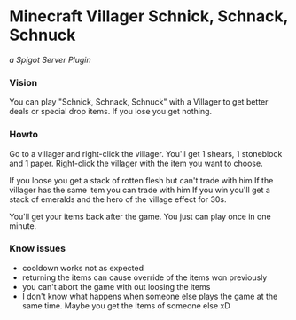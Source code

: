 # Minecraft Villager Schnick, Schnack, Schnuck
_a Spigot Server Plugin_

### Vision
You can play "Schnick, Schnack, Schnuck" with a Villager to get better deals or special drop items.
If you lose you get nothing.


### Howto

Go to a villager and right-click the villager.
You'll get 1 shears, 1 stoneblock and 1 paper. Right-click the villager with the item you want to choose.

If you loose you get a stack of rotten flesh but can't trade with him
If the villager has the same item you can trade with him
If you win you'll get a stack of emeralds and the hero of the village effect for 30s.

You'll get your items back after the game.
You just can play once in one minute.

### Know issues
- cooldown works not as expected
- returning the items can cause override of the items won previously
- you can't abort the game with out loosing the items
- I don't know what happens when someone else plays the game at the same time. Maybe you get the Items of someone else xD

